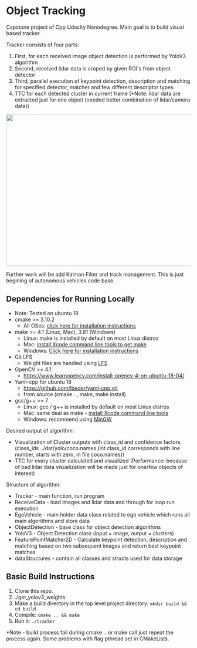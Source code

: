 # Object Tracking

Capstone project of Cpp Udacity Nanodegree. Main goal is to build visual based tracker. 

Tracker consists of four parts:
1. First, for each received image object detection is performed by YoloV3 algorithm
2. Second, received lidar data is croped by given ROI's from object detector
3. Third, parallel execution of keypoint detection, description and matching for specified detector, matcher and few different descriptor types
4. TTC for each detected cluster in current frame (*Note: lidar data are extracted just for one object (needed better combination of lidar/camera data))

<img src="images/course_code_structure.png" width="779" height="414" />

Further work will be add Kalman Filter and track management. This is just begining of autonomous vehicles code base.

## Dependencies for Running Locally
* Note: Tested on ubuntu 18
* cmake >= 3.10.2
  * All OSes: [click here for installation instructions](https://cmake.org/install/)
* make >= 4.1 (Linux, Mac), 3.81 (Windows)
  * Linux: make is installed by default on most Linux distros
  * Mac: [install Xcode command line tools to get make](https://developer.apple.com/xcode/features/)
  * Windows: [Click here for installation instructions](http://gnuwin32.sourceforge.net/packages/make.htm)
* Git LFS
  * Weight files are handled using [LFS](https://git-lfs.github.com/)
* OpenCV >= 4.1
  * https://www.learnopencv.com/install-opencv-4-on-ubuntu-18-04/
* Yaml-cpp for ubuntu 18 
  * https://github.com/jbeder/yaml-cpp.git  
  * from source (cmake .., make, make install)
* gcc/g++ >= 7
  * Linux: gcc / g++ is installed by default on most Linux distros
  * Mac: same deal as make - [install Xcode command line tools](https://developer.apple.com/xcode/features/)
  * Windows: recommend using [MinGW](http://www.mingw.org/)

Desired output of algorithm:
* Visualization of Cluster outputs with class_id and confidence factors (class_ids ../dat/yolo/coco.names (int class_id corresponds with line number, starts with zero, in file coco.names)) 
* TTC for every cluster calculated and visualized (Performance: because of bad lidar data visualization will be made just for one/few objects of interest)

Structure of algorithm:
* Tracker - main function, run program
* ReceiveData - load images and lidar data and through for loop run execution
* EgoVehicle - main holder data class related to ego vehicle which runs all main algorithms and store data
* ObjectDetection - base class for object detection algorithms
* YoloV3 - Object Detection class  (input = image, output = clusters)
* FeaturePointMatcher2D - Calculate keypoint detection, description and matching based on two subsequent images and return best keypoint matches 
* dataStructures - contain all classes and structs used for data storage

## Basic Build Instructions

1. Clone this repo.
2. ./get_yolov3_weights
3. Make a build directory in the top level project directory: `mkdir build && cd build`
4. Compile: `cmake .. && make`
5. Run it: `./tracker`

*Note - build process fail during cmake .. or make call just repeat the process again. Some problems with flag pthread set in CMakeLists.
